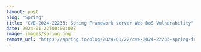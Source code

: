 ```yaml
---
layout: post
blog: "Spring"
title: "CVE-2024-22233: Spring Framework server Web DoS Vulnerability"
date: 2024-01-22T00:00:00Z
image: images/spring.png
remote_url: "https://spring.io/blog/2024/01/22/cve-2024-22233-spring-framework-server-web-dos-vulnerability"
---
```

